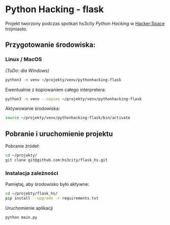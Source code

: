 # Python Hacking - flask

Projekt tworzony podczas spotkań hs3city *Python Hacking* w [Hacker:Space](http://hs3.pl/) trójmiasto.

## Przygotowanie środowiska:

### Linux / MacOS
_(ToDo: dla Windows)_

```bash
python3 -m venv ~/projekty/venv/pythonhacking-flask
```

Ewentualnie z kopiowaniem całego interpretera:
```bash
python3 -m venv --copies ~/projekty/venv/pythonhacking-flask
```

Aktywowanie środowiska:
```bash
source ~/projekty/venv/pythonhacking-flask/bin/activate
```

## Pobranie i uruchomienie projektu

Pobranie źródeł:
```bash
cd ~/projekty/
git clone git@github.com:hs3city/flask_hs.git
```

### Instalacja zależności
Pamiętaj, aby środowisko było aktywne:
```bash
cd ~/projekty/flask_hs/
pip install --upgrade -r requirements.txt
```

Uruchomienie aplikacji

```bash
python main.py
```
